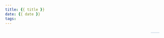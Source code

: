 ```yaml
---
title: {{ title }}
date: {{ date }}
tags:
---
```


<div style="text-align:right; color:#b3c5d8 !important;">
  <em style="color:#b3c5d8: !important;"> —— 
        <!--这里是摘要-->
    </em>
</div>
<div style="clear:both;"></div>
<!--more-->


